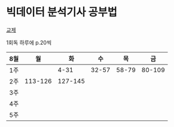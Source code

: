 # 빅데이터 분석기사 공부법

[교제](https://www.datacampus.co.kr/book/book_view.jsp?id=3197&)

1회독 하루에 p.20씩

8월|월|화|수|목|금
---|---|---|---|---|---|
1주| |4-31|32-57|58-79|80-109|
2주|113-126|127-145|| | |
3주| ||| | |
4주| ||| | |
5주| ||| | |
